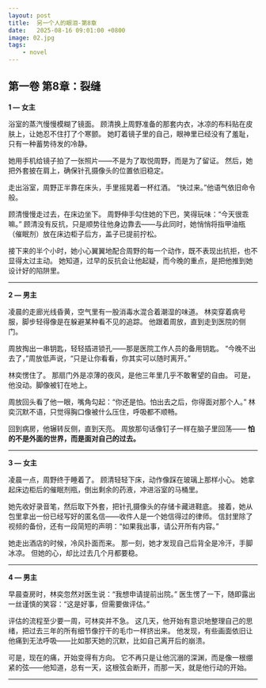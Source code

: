 ```yaml
---
layout: post
title:  另一个人的眼泪-第8章
date:   2025-08-16 09:01:00 +0800
image: 02.jpg
tags: 
    - novel
---
```


## **第一卷 第8章：裂缝**

**1 — 女主**

浴室的蒸汽慢慢模糊了镜面。
顾清换上周野准备的那套内衣，冰凉的布料贴在皮肤上，让她忍不住打了个寒颤。
她盯着镜子里的自己，眼神里已经没有了羞耻，只有一种蓄势待发的冷静。

她用手机给镜子拍了一张照片——不是为了取悦周野，而是为了留证。
然后，她把外套披在肩上，确保针孔摄像头的位置依旧稳定。

走出浴室，周野正半靠在床头，手里摇晃着一杯红酒。
“快过来。”他语气依旧命令般。

顾清慢慢走过去，在床边坐下。
周野伸手勾住她的下巴，笑得玩味：“今天很乖嘛。”
顾清没有反抗，只是顺势往他身边靠去——与此同时，她悄悄将指甲油瓶（催眠剂）放在床边柜子后方，盖子已提前拧松。

接下来的半个小时，她小心翼翼地配合周野的每一个动作，既不表现出抗拒，也不显得太过主动。
她知道，过早的反抗会让他起疑，而今晚的重点，是把他推到她设计好的陷阱里。

---

**2 — 男主**

凌晨的走廊光线昏黄，空气里有一股消毒水混合着潮湿的味道。
林奕穿着病号服，脚步轻得像是在躲避某种看不见的追踪。
他跟着周放，直到走到医院的侧门。

周放掏出一串钥匙，轻轻插进锁孔——那是医院工作人员的备用钥匙。
“今晚不出去了，”周放低声说，“只是让你看看，你其实可以随时离开。”

林奕愣住了。
那扇门外是凉薄的夜风，是他三年里几乎不敢奢望的自由。
可是，他没动。脚像被钉在地上。

周放回头看了他一眼，嘴角勾起：“你还是怕。怕出去之后，你得面对那个人。”
林奕沉默不语，只觉得胸口像被什么压住，呼吸都不顺畅。

回到病房，他辗转反侧，直到天亮。
周放那句话像钉子一样在脑子里回荡——
**怕的不是外面的世界，而是面对自己的过去。**

---

**3 — 女主**

凌晨一点，周野终于睡着了。
顾清轻轻下床，动作像踩在玻璃上那样小心。
她拿起床边柜后的催眠剂瓶，倒出剩余的药液，冲进浴室的马桶里。

她先收好录音笔，然后取下外套，把针孔摄像头的存储卡藏进鞋底。
接着，她从包里拿出一份已经写好的匿名信——收件人是一个她信得过的律师。
信封里除了视频的备份，还有一段简短的声明：“如果我出事，请公开所有内容。”

她走出酒店的时候，冷风扑面而来。
那一刻，她才发现自己后背全是冷汗，手脚冰凉。
但她的心，却比过去几个月都要稳。

---

**4 — 男主**

早晨查房时，林奕忽然对医生说：“我想申请提前出院。”
医生愣了一下，随即露出一丝谨慎的笑容：“这是好事，但需要做评估。”

评估的流程至少要一周，可林奕并不急。
这几天，他开始有意识地整理自己的思绪，把过去三年的所有细节像拧干的毛巾一样挤出来。
他发现，有些画面依旧让他痛到无法呼吸——比如那天她的沉默，比如自己离开后的崩溃。

可是，现在的痛，开始变得有方向。
它不再只是让他沉溺的深渊，而是像一根绷紧的弦——他知道，总有一天，这根弦会断开，而那一天，就是他行动的开始。

---